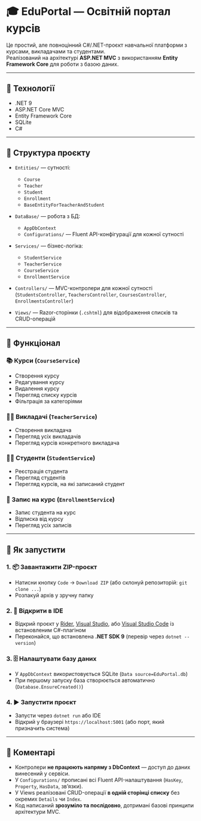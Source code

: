 # 🎓 EduPortal — Освітній портал курсів

Це простий, але повноцінний C#/.NET-проєкт навчальної платформи з курсами, викладачами та студентами.  
Реалізований на архітектурі **ASP.NET MVC** з використанням **Entity Framework Core** для роботи з базою даних.  

---

## 🔧 Технології

- .NET 9  
- ASP.NET Core MVC  
- Entity Framework Core  
- SQLite  
- C#  

---

## 📁 Структура проєкту

- `Entities/` — сутності:  
  - `Course`  
  - `Teacher`  
  - `Student`  
  - `Enrollment`  
  - `BaseEntityForTeacherAndStudent`  

- `DataBase/` — робота з БД:  
  - `AppDbContext`  
  - `Configurations/` — Fluent API-конфігурації для кожної сутності  

- `Services/` — бізнес-логіка:  
  - `StudentService`  
  - `TeacherService`  
  - `CourseService`  
  - `EnrollmentService`  

- `Controllers/` — MVC-контролери для кожної сутності  
  (`StudentsController`, `TeachersController`, `CoursesController`, `EnrollmentsController`)  

- `Views/` — Razor-сторінки (`.cshtml`) для відображення списків та CRUD-операцій  

---

## 🧠 Функціонал

### 📚 Курси (`CourseService`)
- Створення курсу  
- Редагування курсу  
- Видалення курсу  
- Перегляд списку курсів  
- Фільтрація за категоріями  

### 👨‍🏫 Викладачі (`TeacherService`)
- Створення викладача  
- Перегляд усіх викладачів  
- Перегляд курсів конкретного викладача  

### 👨‍🎓 Студенти (`StudentService`)
- Реєстрація студента  
- Перегляд студентів  
- Перегляд курсів, на які записаний студент  

### 📝 Запис на курс (`EnrollmentService`)
- Запис студента на курс  
- Відписка від курсу  
- Перегляд усіх записів  

---

## 🚀 Як запустити

### 1. 📦 Завантажити ZIP-проєкт
- Натисни кнопку `Code` → `Download ZIP` (або склонуй репозиторій: `git clone ...`)  
- Розпакуй архів у зручну папку  

### 2. 🧠 Відкрити в IDE
- Відкрий проєкт у [Rider](https://www.jetbrains.com/rider/), [Visual Studio](https://visualstudio.microsoft.com/), або [Visual Studio Code](https://code.visualstudio.com/) із встановленим C#-плагіном  
- Переконайся, що встановлена **.NET SDK 9** (перевір через `dotnet --version`)  

### 3. 🗄️ Налаштувати базу даних
- У `AppDbContext` використовується SQLite (`Data source=EduPortal.db`)  
- При першому запуску база створюється автоматично (`Database.EnsureCreated()`)  

### 4. ▶️ Запустити проєкт
- Запусти через `dotnet run` або IDE  
- Відкрий у браузері `https://localhost:5001` (або порт, який призначить система)  

---

## 💬 Коментарі

- Контролери **не працюють напряму з DbContext** — доступ до даних винесений у сервіси.  
- У `Configurations/` прописані всі Fluent API-налаштування (`HasKey`, `Property`, `HasData`, зв’язки).  
- У Views реалізовані CRUD-операції **в одній сторінці списку** без окремих `Details` чи `Index`.  
- Код написаний **зрозуміло та послідовно**, дотримані базові принципи архітектури MVC.  

